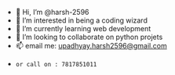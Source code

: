 - 👋 Hi, I’m @harsh-2596
- 👀 I’m interested in being a coding wizard
- 🌱 I’m currently learning web development 
- 💞️ I’m looking to collaborate on python projets
- 📫 email me: upadhyay.harsh2596@gmail.com
-     or call on : 7817851011

<!---
harsh-2596/harsh-2596 is a ✨ special ✨ repository because its `README.md` (this file) appears on your GitHub profile.
You can click the Preview link to take a look at your changes.
--->
